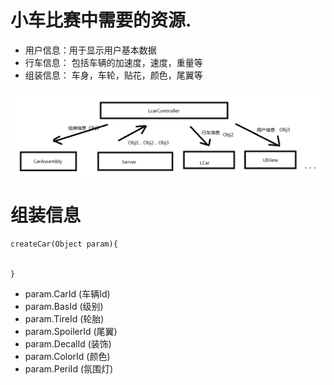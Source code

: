 # 小车比赛中需要的资源.

+ 用户信息：用于显示用户基本数据
+ 行车信息： 包括车辆的加速度，速度，重量等
+ 组装信息： 车身，车轮，贴花，颜色，尾翼等

![Alt text](archives/fq/images/2014-11-04-01.png)

# 组装信息

	createCar(Object param){
	
		
	}
	
+ param.CarId  (车辆Id)
+ param.BasId  (级别)
+ param.TireId  (轮胎)
+ param.SpoilerId  (尾翼)
+ param.DecalId  (装饰)
+ param.ColorId  (颜色)
+ param.PeriId  (氛围灯)